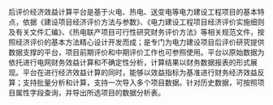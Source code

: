 后评价经济效益计算平台是基于火电、热电、送变电等电力建设工程项目的基本特点，依据《建设项目经济评价方法与参数》、《电力建设工程项目经济评价实施细则及有关文件汇编》、《热电联产项目可行性研究财务评价方法》等相关规范文件，按照经济评价的基本方法精心设计开发而成；是专门为电力建设项目后评价研究提供数据支撑的平台，项目前期评价和中期评价工作也可参照使用。平台以原始数据为依托进行电网财务效益计算和不确定性分析，计算结果以财务数据报表的形式展现。平台在进行经济效益计算的同时，能够以效益指标为基准进行财务经济效益反算；支持批量分析和计算，支持一次导入多个项目数据。针对历史数据，可按照项目属性字段查询，并导出所选项目的数据分析表。
